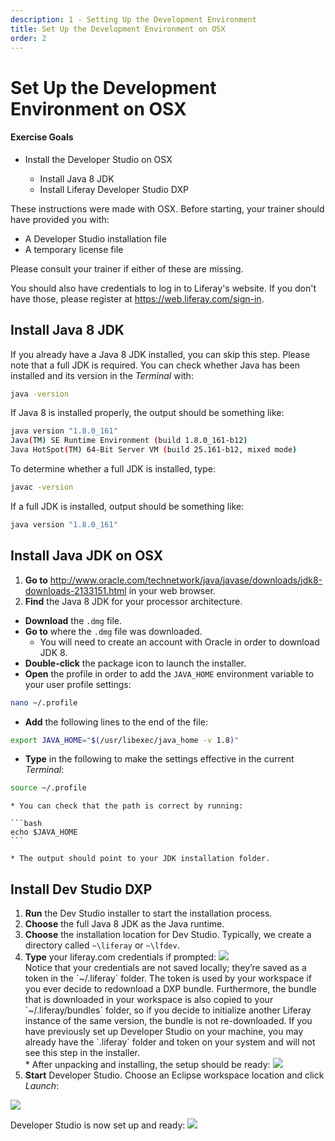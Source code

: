 ```yaml
---
description: 1 - Setting Up the Development Environment
title: Set Up the Development Environment on OSX
order: 2
---
```


# Set Up the Development Environment on OSX

<div class="ahead">
<h4>Exercise Goals</h4>
	<ul>
	<li>Install the Developer Studio on OSX</li>
		<ul>
			<li>Install Java 8 JDK</li>
			<li>Install Liferay Developer Studio DXP</li>
		</ul>
	</ul>
</div>

<div class="note">
These instructions were made with OSX. Before starting, your trainer should have provided you with:
<ul>
	<li>A Developer Studio installation file</li>
	<li>A temporary license file</li>
</ul>
Please consult your trainer if either of these are missing.

You should also have credentials to log in to Liferay's website. If you don't have those, please register at <a href="https://web.liferay.com/sign-in">https://web.liferay.com/sign-in</a>.
</div>

## Install Java 8 JDK

If you already have a Java 8 JDK installed, you can skip this step. Please note that a full JDK is required. You can check whether Java has been installed and its version in the _Terminal_ with:

```bash
java -version
```

If Java 8 is installed properly, the output should be something like:

```bash
java version "1.8.0_161"
Java(TM) SE Runtime Environment (build 1.8.0_161-b12)
Java HotSpot(TM) 64-Bit Server VM (build 25.161-b12, mixed mode)
```

To determine whether a full JDK is installed, type:

```bash
javac -version
```

If a full JDK is installed, output should be something like:

```bash
java version "1.8.0_161"
```

## Install Java JDK on OSX

1. **Go to** http://www.oracle.com/technetwork/java/javase/downloads/jdk8-downloads-2133151.html in your web browser.
1. **Find** the Java 8 JDK for your processor architecture.
* **Download** the `.dmg` file.
* **Go to** where the `.dmg` file was downloaded.
  * You will need to create an account with Oracle in order to download JDK 8.
* **Double-click** the package icon to launch the installer.
* **Open** the profile in order to add the `JAVA_HOME` environment variable to your user profile settings:

```bash
nano ~/.profile
```

* **Add** the following lines to the end of the file:

```bash
export JAVA_HOME="$(/usr/libexec/java_home -v 1.8)"
```

* **Type** in the following to make the settings effective in the current _Terminal_:

```bash
source ~/.profile
```

    * You can check that the path is correct by running:

    ```bash
    echo $JAVA_HOME
    ```

    * The output should point to your JDK installation folder.

## Install Dev Studio DXP

1. **Run** the Dev Studio installer to start the installation process.
1. **Choose** the full Java 8 JDK as the Java runtime.
1. **Choose** the installation location for Dev Studio. Typically, we create a directory called `~\liferay` or `~\lfdev`.
1. **Type** your liferay.com credentials if prompted:
    <img src="../images/dxp-bundle-password.png" style="max-height:35%;" />
    <div class="note">
    Notice that your credentials are not saved locally; they’re saved as a token in the `~/.liferay` folder. The token is used by your workspace if you ever decide to redownload a DXP bundle. Furthermore, the bundle that is downloaded in your workspace is also copied to your `~/.liferay/bundles` folder, so if you decide to initialize another Liferay instance of the same version, the bundle is not re-downloaded. If you have previously set up Developer Studio on your machine, you may already have the `.liferay` folder and token on your system and will not see this step in the installer.
    </div>
    * After unpacking and installing, the setup should be ready:
    <img src="../images/dev-studio-setup-finish.png" style="max-height:35%;" />
1. **Start** Developer Studio. Choose an Eclipse workspace location and click *Launch*:
<img src="../images/workspace-location.png" style="max-height:35%;" />

Developer Studio is now set up and ready:
<img src="../images/checkpoint.png" style="max-height:35%" />
